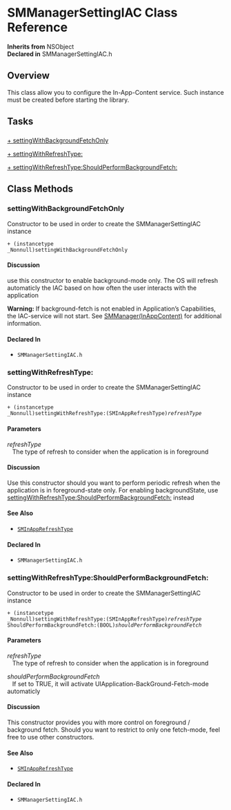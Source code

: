 # SMManagerSettingIAC Class Reference

**Inherits from** NSObject  
**Declared in** SMManagerSettingIAC.h  

## Overview

This class allow you to configure the In-App-Content service.
Such instance must be created before starting the library.

## Tasks

### 

[+&nbsp;settingWithBackgroundFetchOnly](#/api/name/settingWithBackgroundFetchOnly)  

[+&nbsp;settingWithRefreshType:](#/api/name/settingWithRefreshType:)  

[+&nbsp;settingWithRefreshType:ShouldPerformBackgroundFetch:](#/api/name/settingWithRefreshType:ShouldPerformBackgroundFetch:)  

<a title="Class Methods" name="class_methods"></a>
## Class Methods

<a name="/api/name/settingWithBackgroundFetchOnly" title="settingWithBackgroundFetchOnly"></a>
### settingWithBackgroundFetchOnly

Constructor to be used in order to create the SMManagerSettingIAC instance

<code>+ (instancetype _Nonnull)settingWithBackgroundFetchOnly</code>

#### Discussion
use this constructor to enable background-mode only.
The OS will refresh automaticly the IAC based on how often the user interacts with the application

<strong>Warning:</strong> If background-fetch is not enabled in Application&rsquo;s Capabilities, the IAC-service will not start.
See <a href="../Categories/SMManager+InAppContent.md">SMManager(InAppContent)</a> for additional information.

#### Declared In
* `SMManagerSettingIAC.h`

<a name="/api/name/settingWithRefreshType:" title="settingWithRefreshType:"></a>
### settingWithRefreshType:

Constructor to be used in order to create the SMManagerSettingIAC instance

<code>+ (instancetype _Nonnull)settingWithRefreshType:(SMInAppRefreshType)*refreshType*</code>

#### Parameters

*refreshType*  
&nbsp;&nbsp;&nbsp;The type of refresh to consider when the application is in foreground  

#### Discussion
Use this constructor should you want to perform periodic refresh when the application is in foreground-state only.
For enabling backgroundState, use <a href="#/api/name/settingWithRefreshType:ShouldPerformBackgroundFetch:">settingWithRefreshType:ShouldPerformBackgroundFetch:</a> instead

#### See Also

* <code><a href="../Constants/SMInAppRefreshType.md">SMInAppRefreshType</a></code>

#### Declared In
* `SMManagerSettingIAC.h`

<a name="/api/name/settingWithRefreshType:ShouldPerformBackgroundFetch:" title="settingWithRefreshType:ShouldPerformBackgroundFetch:"></a>
### settingWithRefreshType:ShouldPerformBackgroundFetch:

Constructor to be used in order to create the SMManagerSettingIAC instance

<code>+ (instancetype _Nonnull)settingWithRefreshType:(SMInAppRefreshType)*refreshType* ShouldPerformBackgroundFetch:(BOOL)*shouldPerformBackgroundFetch*</code>

#### Parameters

*refreshType*  
&nbsp;&nbsp;&nbsp;The type of refresh to consider when the application is in foreground  

*shouldPerformBackgroundFetch*  
&nbsp;&nbsp;&nbsp;If set to TRUE, it will activate UIApplication-BackGround-Fetch-mode automaticly  

#### Discussion
This constructor provides you with more control on foreground / background fetch.
Should you want to restrict to only one fetch-mode, feel free to use other constructors.

#### See Also

* <code><a href="../Constants/SMInAppRefreshType.md">SMInAppRefreshType</a></code>

#### Declared In
* `SMManagerSettingIAC.h`

